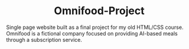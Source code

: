 <h1 align ="center">Omnifood-Project</h1>
Single page website built as a final project for my old HTML/CSS course. Omnifood is a fictional company focused on providing AI-based meals through a subscription service.    
